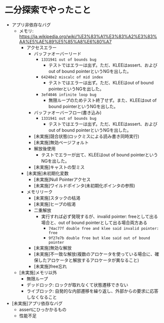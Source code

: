 # 二分探索でやったこと
- アプリ非依存なバグ
  - メモリ: https://ja.wikipedia.org/wiki/%E3%83%A1%E3%83%A2%E3%83%AA%E5%AE%89%E5%85%A8%E6%80%A7
    - アクセスエラー
      - バッファオーバーリード
        - `1331941 out of bounds bug`
          - テストではエラーは出ず。ただ、KLEEはassert、およびout of bound pointerというNGを出した。
        - `64248e2 miscalc of mid index`
          - テストではエラーは出ず。ただ、KLEEはout of bound pointerというNGを出した。
        - `3ef4046 infinite loop bug`
          - 無限ループのためテスト終了せず。また、KLEEはout of bound pointerというNGを出した。
      - バッファオーバーフロー(書き込み)
        - `1331941 out of bounds bug`
          - テストではエラーは出ず。ただ、KLEEはassert、およびout of bound pointerというNGを出した。
      - [未実施]競合状態(ロックミスによる読み書き同時実行)
      - [未実施]無効ページフォルト
      - 解放後使用
        - テストでエラーが出て、KLEEはout of bound pointerというNGを出した。
      - [未実施]キャストの型ミス
    - [未実施]未初期化変数
      - [未実施]Null Pointerアクセス
      - [未実施]ワイルドポインタ(未初期化ポインタの参照)
    - メモリリーク
      - [未実施]スタックの枯渇
      - [未実施]ヒープの枯渇
      - 二重解放
        - 実行すれば必ず発現するが、invalid pointer: freeとして出る場合と、out of bound pointerとして出る場合両方ある
          - `74ac77f double free and klee said invalid pointer: free`
          - `9f27e7b double free but klee said out of bound pointer`
      - [未実施]無効な解放
      - [未実施]不一致な解放(複数のアロケータを使っている場合に、確保したアロケータと解放するアロケータが異なること)
      - [未実施]free忘れ
  - [未実施]メモリ以外
    - 無限ループ
    - デッドロック: ロックが取れなくて状態遷移できない
    - ライブロック: 自発的な内部遷移を繰り返し、外部からの要求に応答しなくなること
- [未実施]アプリ依存なバグ
  - assertにひっかかるもの
  - 性能不足

